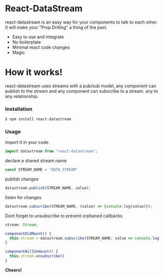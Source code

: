 # React-DataStream

react-datastream is an easy way for your components to talk to each other. It will make your "Prop Drilling" a thing of the past.

* Easy to use and integrate
* No boilerplate
* Minimal react code changes
* Magic

# How it works!

react-datastream uses streams with a pub/sub model, any component can publish to the stream and any component can subscribe to a stream. any to any relationship.

### Installation

```sh
$ npm install react-datastream
```

### Usage

Import it in your code

```javascript
import datastream from "react-datastream";
```

declare a shared stream name

```javascript
const STREAM_NAME = "DATA_STREAM"
```


publish changes

```javascript
datastream.publish(STREAM_NAME, value);
```

listen for changes

```javascript
datastream.subscribe(STREAM_NAME, (value) => {console.log(value)});
```


Dont forget to unsubscribe to prevent orphaned callbacks

```typescript
stream: Stream;

componentDidMount() {
  this.stream = datastream.subscribe(STREAM_NAME, value => console.log(value));
}

componentWillUnmount() {
  this.stream.unsubscribe()
}
```


**Cheers!**
